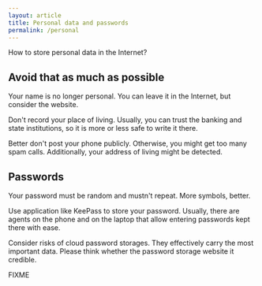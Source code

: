 ```yaml
---
layout: article
title: Personal data and passwords
permalink: /personal
---
```


How to store personal data in the Internet?

## Avoid that as much as possible

Your name is no longer personal. You can leave it in the Internet, but consider the website.

Don't record your place of living. Usually, you can trust the banking and state institutions, so it is more or less safe to write it there.

Better don't post your phone publicly. Otherwise, you might get too many spam calls. Additionally, your address of living might be detected.

## Passwords

Your password must be random and mustn't repeat. More symbols, better.

Use application like KeePass to store your password. Usually, there are agents on the phone and on the laptop that allow entering passwords kept there with ease.

Consider risks of cloud password storages. They effectively carry the most important data. Please think whether the password storage website it credible.

FIXME

